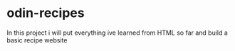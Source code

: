 # odin-recipes
In this project i will put everything ive learned from HTML so far and build a basic recipe website
